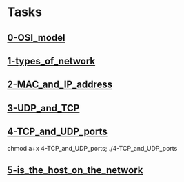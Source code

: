 #

# Tasks
## [0-OSI_model](0-OSI_model)

## [1-types_of_network](1-types_of_network)

## [2-MAC_and_IP_address](2-MAC_and_IP_address)

## [3-UDP_and_TCP](3-UDP_and_TCP)

## [4-TCP_and_UDP_ports](4-TCP_and_UDP_ports)

chmod a+x 4-TCP_and_UDP_ports; ./4-TCP_and_UDP_ports

## [5-is_the_host_on_the_network](5-is_the_host_on_the_network)

